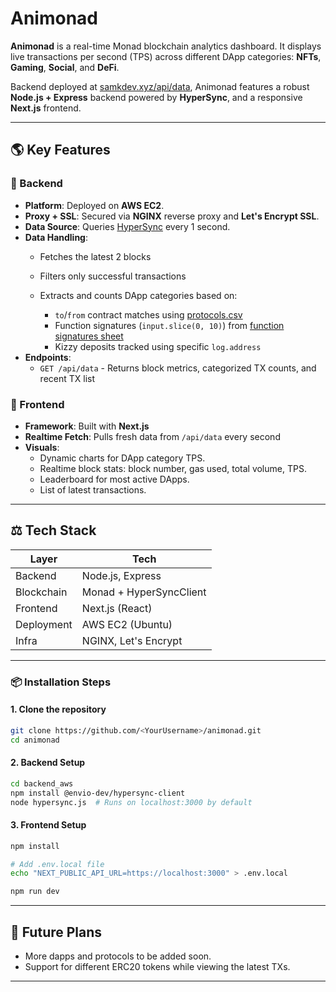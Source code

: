 # Animonad

**Animonad** is a real-time Monad blockchain analytics dashboard. It displays live transactions per second (TPS) across different DApp categories: **NFTs**, **Gaming**, **Social**, and **DeFi**.

Backend deployed at [samkdev.xyz/api/data](https://samkdev.xyz/api/data), Animonad features a robust **Node.js + Express** backend powered by **HyperSync**, and a responsive **Next.js** frontend.

---

## 🌎 Key Features

### 🚀 Backend

* **Platform**: Deployed on **AWS EC2**.
* **Proxy + SSL**: Secured via **NGINX** reverse proxy and **Let's Encrypt SSL**.
* **Data Source**: Queries [HyperSync](https://monad-testnet.hypersync.xyz) every 1 second.
* **Data Handling**:
  * Fetches the latest 2 blocks
  * Filters only successful transactions
  * Extracts and counts DApp categories based on:

    * `to`/`from` contract matches using [protocols.csv](https://github.com/monad-developers/protocols/blob/main/protocols.csv)
    * Function signatures (`input.slice(0, 10)`) from [function signatures sheet](https://docs.google.com/spreadsheets/d/11vji0UhVjwzCRdvb8TXzBo5jSl0X_i-p0xP5rRgjui4/edit#gid=45694431)
    * Kizzy deposits tracked using specific `log.address`
* **Endpoints**:
  * `GET /api/data` - Returns block metrics, categorized TX counts, and recent TX list

### 🔄 Frontend

* **Framework**: Built with **Next.js**
* **Realtime Fetch**: Pulls fresh data from `/api/data` every second
* **Visuals**:
  * Dynamic charts for DApp category TPS.
  * Realtime block stats: block number, gas used, total volume, TPS.
  * Leaderboard for most active DApps.
  * List of latest transactions.

---

## ⚖️ Tech Stack

| Layer      | Tech                    |
| ---------- | ----------------------- |
| Backend    | Node.js, Express        |
| Blockchain | Monad + HyperSyncClient |
| Frontend   | Next.js (React)         |
| Deployment | AWS EC2 (Ubuntu)        |
| Infra      | NGINX, Let's Encrypt    |

---

### 📦 Installation Steps

#### 1. Clone the repository

```bash
git clone https://github.com/<YourUsername>/animonad.git
cd animonad
```

#### 2. Backend Setup

```bash
cd backend_aws
npm install @envio-dev/hypersync-client
node hypersync.js  # Runs on localhost:3000 by default
```

#### 3. Frontend Setup

```bash
npm install

# Add .env.local file
echo "NEXT_PUBLIC_API_URL=https://localhost:3000" > .env.local

npm run dev
```

---

## 🚀 Future Plans

* More dapps and protocols to be added soon.
* Support for different ERC20 tokens while viewing the latest TXs.

---
